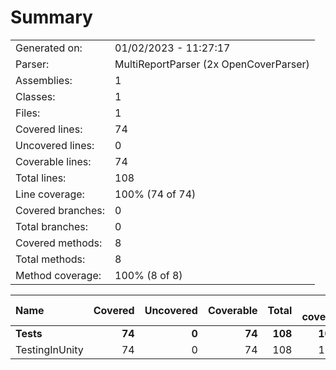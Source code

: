 ﻿# Summary
|||
|:---|:---|
| Generated on: | 01/02/2023 - 11:27:17 |
| Parser: | MultiReportParser (2x OpenCoverParser) |
| Assemblies: | 1 |
| Classes: | 1 |
| Files: | 1 |
| Covered lines: | 74 |
| Uncovered lines: | 0 |
| Coverable lines: | 74 |
| Total lines: | 108 |
| Line coverage: | 100% (74 of 74) |
| Covered branches: | 0 |
| Total branches: | 0 |
| Covered methods: | 8 |
| Total methods: | 8 |
| Method coverage: | 100% (8 of 8) |

|**Name**|**Covered**|**Uncovered**|**Coverable**|**Total**|**Line coverage**|**Covered**|**Total**|**Branch coverage**|**Covered**|**Total**|**Method coverage**|
|:---|---:|---:|---:|---:|---:|---:|---:|---:|---:|---:|---:|
|**Tests**|**74**|**0**|**74**|**108**|**100%**|**0**|**0**|****|**8**|**8**|**100%**|
|TestingInUnity|74|0|74|108|100%|0|0||8|8|100%|
